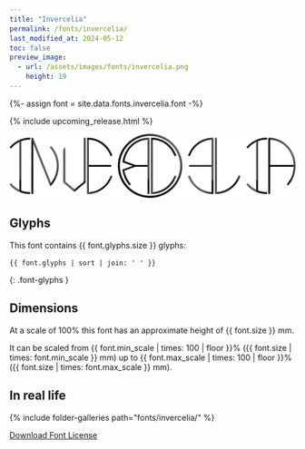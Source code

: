 ```yaml
---
title: "Invercelia"
permalink: /fonts/invercelia/
last_modified_at: 2024-05-12
toc: false
preview_image:
  - url: /assets/images/fonts/invercelia.png
    height: 19
---
```

{%- assign font = site.data.fonts.invercelia.font -%}

{% include upcoming_release.html %} 

![Invercellia](/assets/images/fonts/invercelia.png)

## Glyphs

This font contains  {{ font.glyphs.size }} glyphs:

```
{{ font.glyphs | sort | join: ' ' }}
```
{: .font-glyphs }

## Dimensions

At a scale of 100% this font has an approximate height of {{ font.size }} mm. 

It can be scaled from {{ font.min_scale | times: 100 | floor }}% ({{ font.size | times: font.min_scale }} mm)
up to {{ font.max_scale | times: 100 | floor }}% ({{ font.size | times: font.max_scale }} mm).


## In real life

{% include folder-galleries path="fonts/invercelia/" %}



[Download Font License](https://github.com/inkstitch/inkstitch/tree/main/fonts/invercelia/LICENSE)

